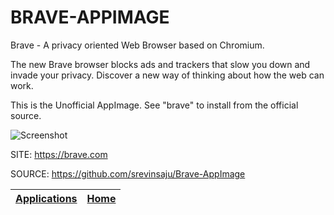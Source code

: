 # BRAVE-APPIMAGE

 Brave - A privacy oriented Web Browser based on Chromium.
 
 The new Brave browser blocks ads and trackers that slow  you down and invade your privacy. Discover a new way of thinking about how the web can work.

 This is the Unofficial AppImage.
 See "brave" to install from the official source.
 
 ![Screenshot](https://upload.wikimedia.org/wikipedia/commons/8/83/Brave_Browser_Welcome_Page.png)
 
 SITE: https://brave.com

 SOURCE: https://github.com/srevinsaju/Brave-AppImage
 
 | [Applications](https://portable-linux-apps.github.io/apps.html) | [Home](https://portable-linux-apps.github.io)
 | --- | --- |
